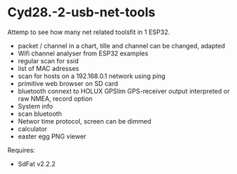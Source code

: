 # Cyd28.-2-usb-net-tools

Attemp to see how many net related toolsfit in 1 ESP32.
- packet / channel in a chart, tille and channel can be changed, adapted
- Wifi channel analyser from ESP32 examples
- regular scan for ssid
- list of MAC adresses
- scan for hosts on  a   192.168.0.1 network using ping
- primitive web browser on SD card
- bluetooth connext to HOLUX GPSlim GPS-receiver output interpreted or raw NMEA, record option
- System info
- scan bluetooth
- Networ time protocol, screen can be dimmed
- calculator
- easter egg PNG viewer

Requires:
- SdFat v2.2.2
